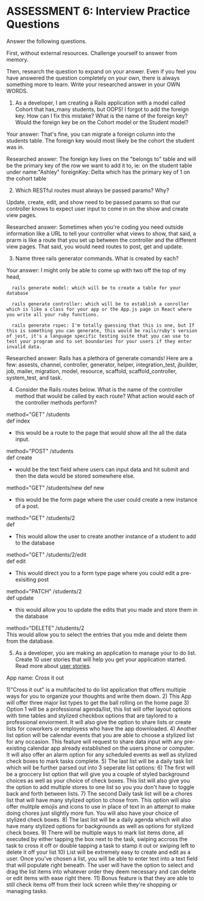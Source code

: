 # ASSESSMENT 6: Interview Practice Questions
Answer the following questions.

First, without external resources. Challenge yourself to answer from memory.

Then, research the question to expand on your answer. Even if you feel you have answered the question completely on your own, there is always something more to learn. Write your researched answer in your OWN WORDS.

1. As a developer, I am creating a Rails application with a model called Cohort that has_many students, but OOPS! I forgot to add the foreign key. How can I fix this mistake? What is the name of the foreign key? Would the foreign key be on the Cohort model or the Student model?

Your answer:
  That's fine, you can migrate a foreign column into the students table. The foreign key would most likely be the cohort the student was in. 

Researched answer:
  The foreign key lives on the "belongs to" table and will be the primary key of the row we want to add it to, ie: on the student table under name:"Ashley" foreignKey: Delta which has the primary key of 1 on the cohort table 



2. Which RESTful routes must always be passed params? Why?

  Update, create, edit, and show need to be passed params so that our controller knows to expect user input to come in on the show and create  view pages.

  Researched answer:
Sometimes when you're coding you need outside information like a URL to tell your controller what views to show, that said, a prarm is like a route that you set up between the controller and the different view pages. That said, you would need routes to post, get and update. 


3. Name three rails generator commands. What is created by each?

  Your answer:
    I might only be able to come up with two off the top of my head, 

      rails generate model: which will be to create a table for your database

      rails generate controller: which will be to establish a conroller which is like a class for your app or the App.js page in React where you write all your ruby functions.

      rails generate rspec: I'm totally guessing that this is one, but If this is something you can generate, this would be rails/ruby's version of jest, it's a language specific testing suite that you can use to test your program and to set boundaries for your users if they enter invalid data. 

  Researched answer: Rails has a plethora of generate comands! Here are a few: assests, channel, controller, generator, helper, integration_test, jbuilder, job, mailer, migration, model, resource, scaffold, scaffold_controller, system_test, and task. 


4. Consider the Rails routes below. What is the name of the controller method that would be called by each route? What action would each of the controller methods perform?

method="GET"    /students  
def index
- this would be a route to the page that would show all the all the data input.        


method="POST"   /students       
def create
- would be the text field where users can input data and hit submit and then the data would be stored somewhere else. 

method="GET"    /students/new
def new
- this would be the form page where the user could create a new instance of a post.

method="GET"    /students/2  
def 
- This would allow the user to create another instance of a student to add to the database

method="GET"    /students/2/edit    
def edit
- This would direct you to a form type page where you could edit a pre-exisiting post

method="PATCH"  /students/2      
def update
- this would allow you to update the edits that you made and store them in the database

method="DELETE" /students/2      
This would allow you to select the entries that you mde and delete them from the database.


5. As a developer, you are making an application to manage your to do list. Create 10 user stories that will help you get your application started. Read more about [user stories](https://www.atlassian.com/agile/project-management/user-stories).

App name: Cross it out

1)"Cross it out" is a multifacited to do list application that offers multiple ways for you to organize your thoughts and write them down.
2) This App will offer three major list types to get the ball rolling on the home page
3) Option 1 will be a professional agenda/list, this list will offer layout options with time tables and stylized checkbox options that are taylored to a professional enviorment. It will also give the option to share lists or create lists for coworkers or employess who have the app downloaded. 
4) Another list option will be calendar events that you are able to choose a stylized list for any occasion. This feature will request to share data input with any pre-existing calendar app already established on the users phone or computer. It will also offer an alarm option for any scheduled events as well as stylized check boxes to mark tasks complete. 
5) The last list will be a daily task list which will be further parsed out into 3 seperate list options:
6) The first will be a groccery list option that will give you a couple of styled background choices as well as your choice of check boxes. This list will also give you the option to add multiple stores to one list so you you don't have to toggle back and forth between lists.
7) The second Daily task list will be a chores list that will have many stylized option to chose from. This option will also offer mulitple emojis and icons to use in place of text in an attempt to make doing chores just slightly more fun. You will also have your choice of stylized check boxes.
8) The last list will be a daily agenda which will also have many stylized options for backgrounds as well as options for stylized check boxes. 
9) There will be multiple ways to mark list items done, all executed by either tapping the box next to the task, swiping accross the task to cross it off or double tapping a task to stamp it out or swiping left to delete it off your list
10) List will be extremely easy to create and edit as a user. Once you've chosen a list, you will be able to enter text into a text field that will populate right beneath. The user will have the option to select and drag the list items into whatever order they deem necessary and can delete or edit items with ease right there.
11) Bonus feature is that they are able to still check items off from their lock screen while they're shopping or managing tasks. 
